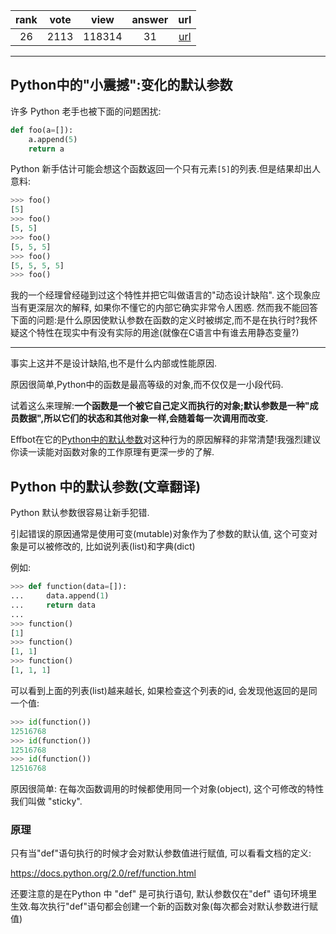 
| rank | vote | view | answer | url |
|:-:|:-:|:-:|:-:|:-:|
|26|2113|118314|31| [url](http://stackoverflow.com/questions/1132941/least-astonishment-and-the-mutable-default-argument) |
***

## Python中的"小震撼":变化的默认参数

许多 Python 老手也被下面的问题困扰:

```python
def foo(a=[]):
    a.append(5)
    return a
```

Python 新手估计可能会想这个函数返回一个只有元素`[5]`的列表.但是结果却出人意料:

```python
>>> foo()
[5]
>>> foo()
[5, 5]
>>> foo()
[5, 5, 5]
>>> foo()
[5, 5, 5, 5]
>>> foo()
```

我的一个经理曾经碰到过这个特性并把它叫做语言的"动态设计缺陷". 这个现象应当有更深层次的解释, 如果你不懂它的内部它确实非常令人困惑. 然而我不能回答下面的问题:是什么原因使默认参数在函数的定义时被绑定,而不是在执行时?我怀疑这个特性在现实中有没有实际的用途(就像在C语言中有谁去用静态变量?)

***

事实上这并不是设计缺陷,也不是什么内部或性能原因.

原因很简单,Python中的函数是最高等级的对象,而不仅仅是一小段代码.

试着这么来理解:**一个函数是一个被它自己定义而执行的对象;默认参数是一种"成员数据",所以它们的状态和其他对象一样,会随着每一次调用而改变.**

Effbot在它的[Python中的默认参数](http://effbot.org/zone/default-values.htm)对这种行为的原因解释的非常清楚!我强烈建议你读一读能对函数对象的工作原理有更深一步的了解.




## Python 中的默认参数(文章翻译)

Python 默认参数很容易让新手犯错.

引起错误的原因通常是使用可变(mutable)对象作为了参数的默认值, 这个可变对象是可以被修改的, 比如说列表(list)和字典(dict)

例如:
```python
>>> def function(data=[]):
...     data.append(1)
...     return data
...
>>> function()
[1]
>>> function()
[1, 1]
>>> function()
[1, 1, 1]
```

可以看到上面的列表(list)越来越长, 如果检查这个列表的id, 会发现他返回的是同一个值:

```python
>>> id(function())
12516768
>>> id(function())
12516768
>>> id(function())
12516768
```

原因很简单: 在每次函数调用的时候都使用同一个对象(object), 这个可修改的特性我们叫做 "sticky".

### 原理

只有当"def"语句执行的时候才会对默认参数值进行赋值, 可以看看文档的定义:

https://docs.python.org/2.0/ref/function.html

还要注意的是在Python 中 "def" 是可执行语句, 默认参数仅在"def" 语句环境里生效.每次执行"def"语句都会创建一个新的函数对象(每次都会对默认参数进行赋值)
